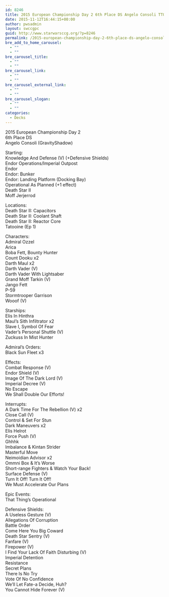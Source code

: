 ```yaml
---
id: 8246
title: 2015 European Championship Day 2 6th Place DS Angelo Consoli TTO
date: 2015-11-12T16:44:15+00:00
author: pwsadmin
layout: swccgpc
guid: http://www.starwarsccg.org/?p=8246
permalink: /2015-european-championship-day-2-6th-place-ds-angelo-consoli-tto/
bre_add_to_home_carousel:
  - ""
  - ""
bre_carousel_title:
  - ""
  - ""
bre_carousel_link:
  - ""
  - ""
bre_carousel_external_link:
  - ""
  - ""
bre_carousel_slogan:
  - ""
  - ""
categories:
  - Decks
---
```

2015 European Championship Day 2  
6th Place DS  
Angelo Consoli (GravityShadow)

Starting:  
Knowledge And Defense (V) (+Defensive Shields)  
Endor Operations/Imperial Outpost  
Endor  
Endor: Bunker  
Endor: Landing Platform (Docking Bay)  
Operational As Planned (+1 effect)  
Death Star II  
Moff Jerjerrod

Locations:  
Death Star II: Capacitors  
Death Star II: Coolant Shaft  
Death Star II: Reactor Core  
Tatooine (Ep 1)

Characters:  
Admiral Ozzel  
Arica  
Boba Fett, Bounty Hunter  
Count Dooku x2  
Darth Maul x2  
Darth Vader (V)  
Darth Vader With Lightsaber  
Grand Moff Tarkin (V)  
Jango Fett  
P-59  
Stormtrooper Garrison  
Wooof (V)

Starships:  
Elis In Hinthra  
Maul&#8217;s Sith Infiltrator x2  
Slave I, Symbol Of Fear  
Vader&#8217;s Personal Shuttle (V)  
Zuckuss In Mist Hunter

Admiral&#8217;s Orders:  
Black Sun Fleet x3

Effects:  
Combat Response (V)  
Endor Shield (V)  
Image Of The Dark Lord (V)  
Imperial Decree (V)  
No Escape  
We Shall Double Our Efforts!

Interrupts:  
A Dark Time For The Rebellion (V) x2  
Close Call (V)  
Control & Set For Stun  
Dark Maneuvers x2  
Elis Helrot  
Force Push (V)  
Ghhhk  
Imbalance & Kintan Strider  
Masterful Move  
Neimoidian Advisor x2  
Ommni Box & It&#8217;s Worse  
Short-range Fighters & Watch Your Back!  
Surface Defense (V)  
Turn It Off! Turn It Off!  
We Must Accelerate Our Plans

Epic Events:  
That Thing&#8217;s Operational

Defensive Shields:  
A Useless Gesture (V)  
Allegations Of Corruption  
Battle Order  
Come Here You Big Coward  
Death Star Sentry (V)  
Fanfare (V)  
Firepower (V)  
I Find Your Lack Of Faith Disturbing (V)  
Imperial Detention  
Resistance  
Secret Plans  
There Is No Try  
Vote Of No Confidence  
We&#8217;ll Let Fate-a Decide, Huh?  
You Cannot Hide Forever (V)